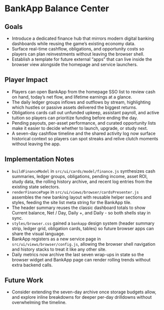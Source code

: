 # BankApp Balance Center

## Goals
- Introduce a dedicated finance hub that mirrors modern digital banking dashboards while reusing the game’s existing economy data.
- Surface real-time cashflow, obligations, and opportunity costs so players can plan reinvestments without leaving the browser shell.
- Establish a template for future external “apps” that can live inside the browser view alongside the homepage and service launchers.

## Player Impact
- Players can open BankApp from the homepage SSO list to review cash on hand, today’s net flow, and lifetime earnings at a glance.
- The daily ledger groups inflows and outflows by stream, highlighting which hustles or passive assets delivered the biggest returns.
- Obligations cards call out unfunded upkeep, assistant payroll, and active tuition so players can prioritize funding before ending the day.
- Pending payouts, per-asset performance, and curated opportunity lists make it easier to decide whether to launch, upgrade, or study next.
- A seven-day cashflow timeline and the shared activity log now surface historical context so players can spot streaks and relive clutch moments without leaving the app.

## Implementation Notes
- `buildFinanceModel` in `src/ui/cards/model/finance.js` synthesizes cash summaries, ledger groups, obligations, pending income, asset ROI, study data, the rolling history archive, and recent log entries from the existing state selectors.
- `renderFinancePage` in `src/ui/views/browser/cardsPresenter.js` assembles the new banking layout with reusable helper sections and styles, feeding the site list meta string for the BankApp tile.
- The header summary reuses the classic dashboard totals to show Current balance, Net / Day, Daily +, and Daily - so both shells stay in sync.
- `styles/browser.css` gained a `bankapp` design system (header summary strip, ledger grid, obligation cards, tables) so future browser apps can share the visual language.
- BankApp registers as a new service page in `src/ui/views/browser/config.js`, allowing the browser shell navigation and history stacks to treat it like any other site.
- Daily metrics now archive the last seven wrap-ups in state so the browser widget and BankApp page can render rolling trends without extra backend calls.

## Future Work
- Consider extending the seven-day archive once storage budgets allow, and explore inline breakdowns for deeper per-day drilldowns without overwhelming the timeline.
